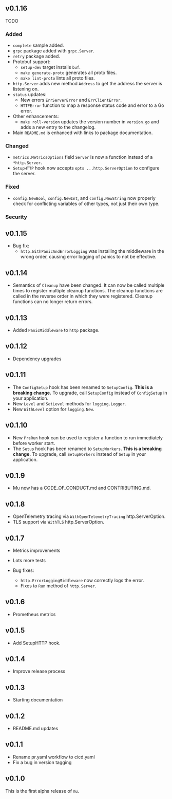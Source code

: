 ## v0.1.16

TODO

### Added

* `complete` sample added.
* `grpc` package added with `grpc.Server`.
* `retry` package added.
* Protobuf support:
  * `setup-dev` target installs `buf`.
  * `make generate-proto` generates all proto files.
  * `make lint-proto` lints all proto files.
* `http.Server` adds new method `Address` to get the address the server is
  listening on.
* `status` updates:
  * New errors `ErrServerError` and `ErrClientError`.
  * `HTTPError` function to map a response status code and error to a Go
    error.
* Other enhancements:
  * `make roll-version` updates the version number in `version.go` and adds
    a new entry to the changelog.
* Main `README.md` is enhanced with links to package documentation.

### Changed

* `metrics.MetricsOptions` field `Server` is now a function instead of a
  `*http.Server`.
* `SetupHTTP` hook now accepts `opts ...http.ServerOption` to configure the
  server.

### Fixed

* `config.NewBool`, `config.NewInt`, and `config.NewString` now properly check
  for conflicting variables of other types, not just their own type.

### Security

## v0.1.15

* Bug fix:
  * `http.WithPanicAndErrorLogging` was installing the middleware in the wrong
    order, causing error logging of panics to not be effective.

## v0.1.14

* Semantics of `Cleanup` have been changed. It can now be called multiple times
  to register multiple cleanup functions. The cleanup functions are called in
  the reverse order in which they were registered. Cleanup functions can no
  longer return errors.

## v0.1.13

* Added `PanicMiddleware` to `http` package.

## v0.1.12

* Dependency upgrades

## v0.1.11

* The `ConfigSetup` hook has been renamed to `SetupConfig`. **This is a
  breaking change.** To upgrade, call `SetupConfig` instead of `ConfigSetup`
  in your application.
* New `Level` and `SetLevel` methods for `logging.Logger`.
* New `WithLevel` option for `logging.New`.

## v0.1.10

* New `PreRun` hook can be used to register a function to run immediately
  before worker start.
* The `Setup` hook has been renamed to `SetupWorkers`. **This is a breaking
  change.** To upgrade, call `SetupWorkers` instead of `Setup` in your
  application.

## v0.1.9

* Mu now has a CODE_OF_CONDUCT.md and CONTRIBUTING.md.

## v0.1.8

* OpenTelemetry tracing via `WithOpenTelemetryTracing` http.ServerOption.
* TLS support via `WithTLS` http.ServerOption.

## v0.1.7

* Metrics improvements
* Lots more tests

* Bug fixes:
  * `http.ErrorLoggingMiddleware` now correctly logs the error.
  * Fixes to `Run` method of `http.Server`.

## v0.1.6

* Prometheus metrics

## v0.1.5

* Add SetupHTTP hook.

## v0.1.4

* Improve release process

## v0.1.3

* Starting documentation

## v0.1.2

* README.md updates

## v0.1.1

* Rename pr.yaml workflow to cicd.yaml
* Fix a bug in version tagging

## v0.1.0

This is the first alpha release of `mu`.
